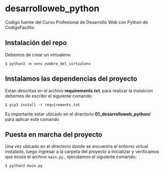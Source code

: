 # desarrolloweb_python
Codigo fuente del Curso Profesional de Desarrollo Web con Python de CodigoFacilito


## Instalación del repo

Debemos de crear un virtualenv:

`$ python3 -m venv nombre_del_virtualenv`

## Instalamos las dependencias del proyecto
Estan descritas en el archivo **requirements.txt**, para realizar la instalcion debemos de 
escribir el siguiente comando:

`$ pip3 install -r requirements.txt`

Es importante estar ubicado en el directorio **01_desarrolloweb_python/** para aplicar este comando

## Puesta en marcha del proyecto
Una vez ubicado en el directorio donde se encuentra el entorno virtual instalado, luego 
ingresar a la carpeta del proyecto a inicializar y verificamos que exista el archivo `main.py` , ejecutamos el siguiente comando:

`$ python3 main.py`
